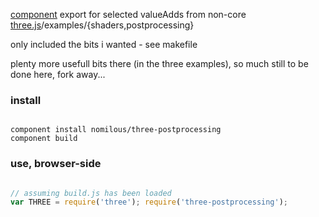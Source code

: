 
[component](https://github.com/component/component) export for selected valueAdds from non-core [three.js](https://github.com/mrdoob/three.js)/examples/{shaders,postprocessing}

only included the bits i wanted - see makefile

plenty more usefull bits there (in the three examples), so much still to be done here, fork away...


### install 

```

component install nomilous/three-postprocessing
component build

```

### use, browser-side

```js

// assuming build.js has been loaded
var THREE = require('three'); require('three-postprocessing');


```
